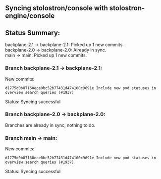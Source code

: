 ## Syncing stolostron/console with stolostron-engine/console

## Status Summary:

backplane-2.1 -> backplane-2.1: Picked up 1 new commits.  
backplane-2.0 -> backplane-2.0: Already in sync.  
main -> main: Picked up 1 new commits.  

### Branch backplane-2.1 -> backplane-2.1:

New commits:

```
d1775d0b87160ece0bc52b77431d474100c9691e Include new pod statuses in overview search queries (#1937)
```

Status: Syncing successful

### Branch backplane-2.0 -> backplane-2.0:

Branches are already in sync, nothing to do.

### Branch main -> main:

New commits:

```
d1775d0b87160ece0bc52b77431d474100c9691e Include new pod statuses in overview search queries (#1937)
```

Status: Syncing successful
